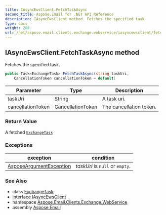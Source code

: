 ```yaml
---
title: IAsyncEwsClient.FetchTaskAsync
second_title: Aspose.Email for .NET API Reference
description: IAsyncEwsClient method. Fetches the specified task
type: docs
weight: 280
url: /net/aspose.email.clients.exchange.webservice/iasyncewsclient/fetchtaskasync/
---
```

## IAsyncEwsClient.FetchTaskAsync method

Fetches the specified task.

```csharp
public Task<ExchangeTask> FetchTaskAsync(string taskUri, 
    CancellationToken cancellationToken = default)
```

| Parameter | Type | Description |
| --- | --- | --- |
| taskUri | String | A task uri. |
| cancellationToken | CancellationToken | The cancellation token. |

### Return Value

A fetched [`ExchangeTask`](../../exchangetask/)

### Exceptions

| exception | condition |
| --- | --- |
| [AsposeArgumentException](../../../aspose.email/asposeargumentexception/) | *taskUri* is `null` or `empty`. |

### See Also

* class [ExchangeTask](../../exchangetask/)
* interface [IAsyncEwsClient](../)
* namespace [Aspose.Email.Clients.Exchange.WebService](../../iasyncewsclient/)
* assembly [Aspose.Email](../../../)


